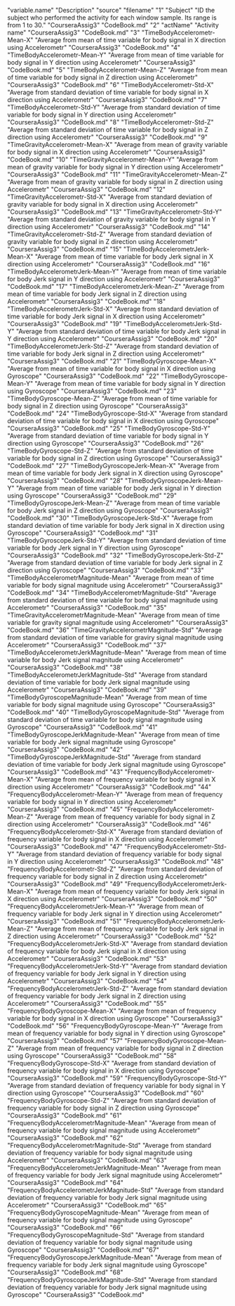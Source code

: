 "variable.name" "Description" "source" "filename"
"1" "Subject" "ID the subject who performed the activity for each window sample. Its range is from 1 to 30." "CourseraAssig3" "CodeBook.md"
"2" "actName" "Activity name" "CourseraAssig3" "CodeBook.md"
"3" "TimeBodyAccelerometr-Mean-X" "Average from mean of time variable for body signal in X direction using Accelerometr" "CourseraAssig3" "CodeBook.md"
"4" "TimeBodyAccelerometr-Mean-Y" "Average from mean of time variable for body signal in Y direction using Accelerometr" "CourseraAssig3" "CodeBook.md"
"5" "TimeBodyAccelerometr-Mean-Z" "Average from mean of time variable for body signal in Z direction using Accelerometr" "CourseraAssig3" "CodeBook.md"
"6" "TimeBodyAccelerometr-Std-X" "Average from standard deviation of time variable for body signal in X direction using Accelerometr" "CourseraAssig3" "CodeBook.md"
"7" "TimeBodyAccelerometr-Std-Y" "Average from standard deviation of time variable for body signal in Y direction using Accelerometr" "CourseraAssig3" "CodeBook.md"
"8" "TimeBodyAccelerometr-Std-Z" "Average from standard deviation of time variable for body signal in Z direction using Accelerometr" "CourseraAssig3" "CodeBook.md"
"9" "TimeGravityAccelerometr-Mean-X" "Average from mean of gravity variable for body signal in X direction using Accelerometr" "CourseraAssig3" "CodeBook.md"
"10" "TimeGravityAccelerometr-Mean-Y" "Average from mean of gravity variable for body signal in Y direction using Accelerometr" "CourseraAssig3" "CodeBook.md"
"11" "TimeGravityAccelerometr-Mean-Z" "Average from mean of gravity variable for body signal in Z direction using Accelerometr" "CourseraAssig3" "CodeBook.md"
"12" "TimeGravityAccelerometr-Std-X" "Average from standard deviation of gravity variable for body signal in X direction using Accelerometr" "CourseraAssig3" "CodeBook.md"
"13" "TimeGravityAccelerometr-Std-Y" "Average from standard deviation of gravity variable for body signal in Y direction using Accelerometr" "CourseraAssig3" "CodeBook.md"
"14" "TimeGravityAccelerometr-Std-Z" "Average from standard deviation of gravity variable for body signal in Z direction using Accelerometr" "CourseraAssig3" "CodeBook.md"
"15" "TimeBodyAccelerometrJerk-Mean-X" "Average from mean of time variable for body Jerk signal in X direction using Accelerometr" "CourseraAssig3" "CodeBook.md"
"16" "TimeBodyAccelerometrJerk-Mean-Y" "Average from mean of time variable for body Jerk signal in Y direction using Accelerometr" "CourseraAssig3" "CodeBook.md"
"17" "TimeBodyAccelerometrJerk-Mean-Z" "Average from mean of time variable for body Jerk signal in Z direction using Accelerometr" "CourseraAssig3" "CodeBook.md"
"18" "TimeBodyAccelerometrJerk-Std-X" "Average from standard deviation of time variable for body Jerk signal in X direction using Accelerometr" "CourseraAssig3" "CodeBook.md"
"19" "TimeBodyAccelerometrJerk-Std-Y" "Average from standard deviation of time variable for body Jerk signal in Y direction using Accelerometr" "CourseraAssig3" "CodeBook.md"
"20" "TimeBodyAccelerometrJerk-Std-Z" "Average from standard deviation of time variable for body Jerk signal in Z direction using Accelerometr" "CourseraAssig3" "CodeBook.md"
"21" "TimeBodyGyroscope-Mean-X" "Average from mean of time variable for body signal in X direction using Gyroscope" "CourseraAssig3" "CodeBook.md"
"22" "TimeBodyGyroscope-Mean-Y" "Average from mean of time variable for body signal in Y direction using Gyroscope" "CourseraAssig3" "CodeBook.md"
"23" "TimeBodyGyroscope-Mean-Z" "Average from mean of time variable for body signal in Z direction using Gyroscope" "CourseraAssig3" "CodeBook.md"
"24" "TimeBodyGyroscope-Std-X" "Average from standard deviation of time variable for body signal in X direction using Gyroscope" "CourseraAssig3" "CodeBook.md"
"25" "TimeBodyGyroscope-Std-Y" "Average from standard deviation of time variable for body signal in Y direction using Gyroscope" "CourseraAssig3" "CodeBook.md"
"26" "TimeBodyGyroscope-Std-Z" "Average from standard deviation of time variable for body signal in Z direction using Gyroscope" "CourseraAssig3" "CodeBook.md"
"27" "TimeBodyGyroscopeJerk-Mean-X" "Average from mean of time variable for body Jerk signal in X direction using Gyroscope" "CourseraAssig3" "CodeBook.md"
"28" "TimeBodyGyroscopeJerk-Mean-Y" "Average from mean of time variable for body Jerk signal in Y direction using Gyroscope" "CourseraAssig3" "CodeBook.md"
"29" "TimeBodyGyroscopeJerk-Mean-Z" "Average from mean of time variable for body Jerk signal in Z direction using Gyroscope" "CourseraAssig3" "CodeBook.md"
"30" "TimeBodyGyroscopeJerk-Std-X" "Average from standard deviation of time variable for body Jerk signal in X direction using Gyroscope" "CourseraAssig3" "CodeBook.md"
"31" "TimeBodyGyroscopeJerk-Std-Y" "Average from standard deviation of time variable for body Jerk signal in Y direction using Gyroscope" "CourseraAssig3" "CodeBook.md"
"32" "TimeBodyGyroscopeJerk-Std-Z" "Average from standard deviation of time variable for body Jerk signal in Z direction using Gyroscope" "CourseraAssig3" "CodeBook.md"
"33" "TimeBodyAccelerometrMagnitude-Mean" "Average from mean of time variable for body signal magnitude using Accelerometr" "CourseraAssig3" "CodeBook.md"
"34" "TimeBodyAccelerometrMagnitude-Std" "Average from standard deviation of time variable for body signal magnitude using Accelerometr" "CourseraAssig3" "CodeBook.md"
"35" "TimeGravityAccelerometrMagnitude-Mean" "Average from mean of time variable for gravity signal magnitude using Accelerometr" "CourseraAssig3" "CodeBook.md"
"36" "TimeGravityAccelerometrMagnitude-Std" "Average from standard deviation of time variable for graviry signal magnitude using Accelerometr" "CourseraAssig3" "CodeBook.md"
"37" "TimeBodyAccelerometrJerkMagnitude-Mean" "Average from mean of time variable for body Jerk signal magnitude using Accelerometr" "CourseraAssig3" "CodeBook.md"
"38" "TimeBodyAccelerometrJerkMagnitude-Std" "Average from standard deviation of time variable for body Jerk signal magnitude using Accelerometr" "CourseraAssig3" "CodeBook.md"
"39" "TimeBodyGyroscopeMagnitude-Mean" "Average from mean of time variable for body signal magnitude using Gyroscope" "CourseraAssig3" "CodeBook.md"
"40" "TimeBodyGyroscopeMagnitude-Std" "Average from standard deviation of time variable for body signal magnitude using Gyroscope" "CourseraAssig3" "CodeBook.md"
"41" "TimeBodyGyroscopeJerkMagnitude-Mean" "Average from mean of time variable for body Jerk signal magnitude using Gyroscope" "CourseraAssig3" "CodeBook.md"
"42" "TimeBodyGyroscopeJerkMagnitude-Std" "Average from standard deviation of time variable for body Jerk signal magnitude using Gyroscope" "CourseraAssig3" "CodeBook.md"
"43" "FrequencyBodyAccelerometr-Mean-X" "Average from mean of frequency variable for body signal in X direction using Accelerometr" "CourseraAssig3" "CodeBook.md"
"44" "FrequencyBodyAccelerometr-Mean-Y" "Average from mean of frequency variable for body signal in Y direction using Accelerometr" "CourseraAssig3" "CodeBook.md"
"45" "FrequencyBodyAccelerometr-Mean-Z" "Average from mean of frequency variable for body signal in Z direction using Accelerometr" "CourseraAssig3" "CodeBook.md"
"46" "FrequencyBodyAccelerometr-Std-X" "Average from standard deviation of frequency variable for body signal in X direction using Accelerometr" "CourseraAssig3" "CodeBook.md"
"47" "FrequencyBodyAccelerometr-Std-Y" "Average from standard deviation of frequency variable for body signal in Y direction using Accelerometr" "CourseraAssig3" "CodeBook.md"
"48" "FrequencyBodyAccelerometr-Std-Z" "Average from standard deviation of frequency variable for body signal in Z direction using Accelerometr" "CourseraAssig3" "CodeBook.md"
"49" "FrequencyBodyAccelerometrJerk-Mean-X" "Average from mean of frequency variable for body Jerk signal in X direction using Accelerometr" "CourseraAssig3" "CodeBook.md"
"50" "FrequencyBodyAccelerometrJerk-Mean-Y" "Average from mean of frequency variable for body Jerk signal in Y direction using Accelerometr" "CourseraAssig3" "CodeBook.md"
"51" "FrequencyBodyAccelerometrJerk-Mean-Z" "Average from mean of frequency variable for body Jerk signal in Z direction using Accelerometr" "CourseraAssig3" "CodeBook.md"
"52" "FrequencyBodyAccelerometrJerk-Std-X" "Average from standard deviation of frequency variable for body Jerk signal in X direction using Accelerometr" "CourseraAssig3" "CodeBook.md"
"53" "FrequencyBodyAccelerometrJerk-Std-Y" "Average from standard deviation of frequency variable for body Jerk signal in Y direction using Accelerometr" "CourseraAssig3" "CodeBook.md"
"54" "FrequencyBodyAccelerometrJerk-Std-Z" "Average from standard deviation of frequency variable for body Jerk signal in Z direction using Accelerometr" "CourseraAssig3" "CodeBook.md"
"55" "FrequencyBodyGyroscope-Mean-X" "Average from mean of frequency variable for body signal in X direction using Gyroscope" "CourseraAssig3" "CodeBook.md"
"56" "FrequencyBodyGyroscope-Mean-Y" "Average from mean of frequency variable for body signal in Y direction using Gyroscope" "CourseraAssig3" "CodeBook.md"
"57" "FrequencyBodyGyroscope-Mean-Z" "Average from mean of frequency variable for body signal in Z direction using Gyroscope" "CourseraAssig3" "CodeBook.md"
"58" "FrequencyBodyGyroscope-Std-X" "Average from standard deviation of frequency variable for body signal in X direction using Gyroscope" "CourseraAssig3" "CodeBook.md"
"59" "FrequencyBodyGyroscope-Std-Y" "Average from standard deviation of frequency variable for body signal in Y direction using Gyroscope" "CourseraAssig3" "CodeBook.md"
"60" "FrequencyBodyGyroscope-Std-Z" "Average from standard deviation of frequency variable for body signal in Z direction using Gyroscope" "CourseraAssig3" "CodeBook.md"
"61" "FrequencyBodyAccelerometrMagnitude-Mean" "Average from mean of frequency variable for body signal magnitude using Accelerometr" "CourseraAssig3" "CodeBook.md"
"62" "FrequencyBodyAccelerometrMagnitude-Std" "Average from standard deviation of frequency variable for body signal magnitude using Accelerometr" "CourseraAssig3" "CodeBook.md"
"63" "FrequencyBodyAccelerometrJerkMagnitude-Mean" "Average from mean of frequency variable for body Jerk signal magnitude using Accelerometr" "CourseraAssig3" "CodeBook.md"
"64" "FrequencyBodyAccelerometrJerkMagnitude-Std" "Average from standard deviation of frequency variable for body Jerk signal magnitude using Accelerometr" "CourseraAssig3" "CodeBook.md"
"65" "FrequencyBodyGyroscopeMagnitude-Mean" "Average from mean of frequency variable for body signal magnitude using Gyroscope" "CourseraAssig3" "CodeBook.md"
"66" "FrequencyBodyGyroscopeMagnitude-Std" "Average from standard deviation of frequency variable for body signal magnitude using Gyroscope" "CourseraAssig3" "CodeBook.md"
"67" "FrequencyBodyGyroscopeJerkMagnitude-Mean" "Average from mean of frequency variable for body Jerk signal magnitude using Gyroscope" "CourseraAssig3" "CodeBook.md"
"68" "FrequencyBodyGyroscopeJerkMagnitude-Std" "Average from standard deviation of frequency variable for body Jerk signal magnitude using Gyroscope" "CourseraAssig3" "CodeBook.md"
